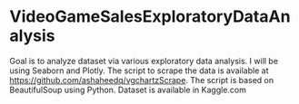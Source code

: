 # VideoGameSalesExploratoryDataAnalysis
Goal is to analyze dataset via various exploratory data analysis. I will be using Seaborn and Plotly. The script to scrape the data is available at https://github.com/ashaheedq/vgchartzScrape. The script is based on BeautifulSoup using Python. Dataset is available in Kaggle.com
